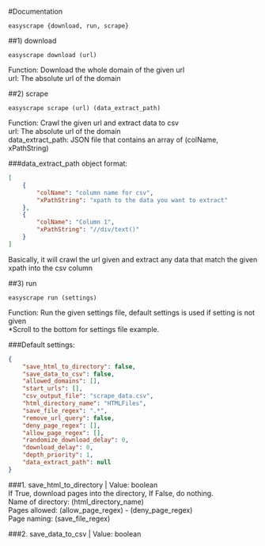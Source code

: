 #Documentation

```
easyscrape {download, run, scrape}
```

##1) download
```
easyscrape download (url)
```
Function: Download the whole domain of the given url  
url: The absolute url of the domain

##2) scrape
```
easyscrape scrape (url) (data_extract_path)
```
Function: Crawl the given url and extract data to csv  
url: The absolute url of the domain  
data_extract_path: JSON file that contains an array of (colName, xPathString)  

###data_extract_path object format:
```json
[
	{
		"colName": "column name for csv",
		"xPathString": "xpath to the data you want to extract"
	},
	{
		"colName": "Column 1",
		"xPathString": "//div/text()"
	}
]
```
Basically, it will crawl the url given and extract any data that match the given xpath into the csv column  

##3) run
```
easyscrape run (settings)
```
Function: Run the given settings file, default settings is used if setting is not given  
\*Scroll to the bottom for settings file example.

###Default settings:
```json
{	
	"save_html_to_directory": false,
	"save_data_to_csv": false,
	"allowed_domains": [],
	"start_urls": [],
	"csv_output_file": "scrape_data.csv",
	"html_directory_name": "HTMLFiles",
	"save_file_regex": ".*",
	"remove_url_query": false,
	"deny_page_regex": [],
	"allow_page_regex": [],
	"randomize_download_delay": 0,
	"download_delay": 0,
	"depth_priority": 1,
	"data_extract_path": null
}
```

###1. save_html_to_directory | Value: boolean  
	If True, download pages into the directory, If False, do nothing.  
	Name of directory: (html_directory_name)  
	Pages allowed: (allow_page_regex) - (deny_page_regex)  
	Page naming: (save_file_regex)  

###2. save_data_to_csv | Value: boolean  
